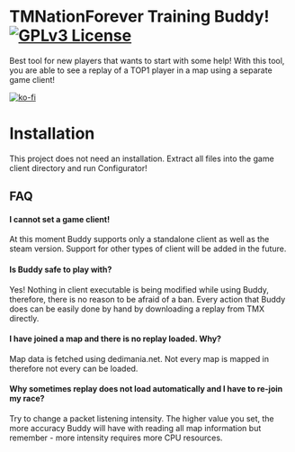 # TMNationForever Training Buddy! [![GPLv3 License](https://img.shields.io/badge/License-GPL%20v3-yellow.svg)](https://opensource.org/licenses/) 

Best tool for new players that wants to start with some help!
With this tool, you are able to see a replay of a TOP1 player in a map using a separate game client!

[![ko-fi](https://ko-fi.com/img/githubbutton_sm.svg)](https://ko-fi.com/A0A0GM3N0)
# Installation
This project does not need an installation. Extract all files into the game client directory and run Configurator!
## FAQ

#### I cannot set a game client!

At this moment Buddy supports only a standalone client as well as the steam version. Support for other types of client will be added in the future.

#### Is Buddy safe to play with? 

Yes! Nothing in client executable is being modified while using Buddy, therefore, there is no reason to be afraid of a ban. Every action that Buddy does can be easily done by hand by downloading a replay from TMX directly.

#### I have joined a map and there is no replay loaded. Why?

Map data is fetched using dedimania.net. Not every map is mapped in therefore not every can be loaded. 

#### Why sometimes replay does not load automatically and I have to re-join my race?

Try to change a packet listening intensity. The higher value you set, the more accuracy Buddy will have with reading all map information but remember - more intensity requires more CPU resources. 

